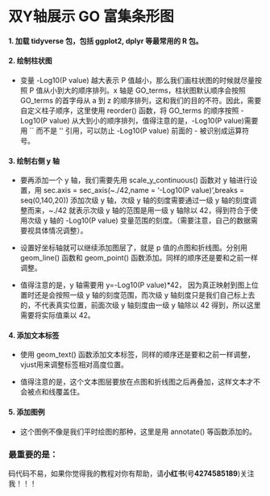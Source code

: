 # 双Y轴展示 GO 富集条形图

#### 1. 加载 tidyverse 包，包括 ggplot2, dplyr 等最常用的 R 包。

#### 2. 绘制柱状图

- 变量 -Log10(P value) 越大表示 P 值越小，那么我们画柱状图的时候就尽量按照 P 值从小到大的顺序排列。x 轴是 GO_terms，柱状图默认顺序会按照 GO_terms 的首字母从 a 到 z 的顺序排列，这和我们的目的不符。因此，需要自定义柱子顺序，这里使用 reorder() 函数，将 GO_terms 的顺序按照 -Log10(P value) 从大到小的顺序排列，值得注意的是，-Log10(P value)需要用 `` 而不是 '' 引用，可以防止 -Log10(P value) 前面的 - 被识别成运算符号。

#### 3. 绘制右侧 y 轴

- 要再添加一个 y 轴，我们需要先用 scale_y_continuous() 函数对 y 轴进行设置，用 sec.axis = sec_axis(~./42,name = ‘-Log10(P value)’,breaks = seq(0,140,20)) 添加次级 y 轴，次级 y 轴的刻度需要通过一级 y 轴的刻度调整而来，~./42 就表示次级 y 轴的范围是用一级 y 轴除以 42，得到符合于使用次级 y 轴的 -Log10(P value) 变量范围的刻度。（需要注意，自己的数据需要视具体情况调整）。 

- 设置好坐标轴就可以继续添加图层了，就是 p 值的点图和折线图。分别用 geom_line() 函数和 geom_point() 函数添加。同样的顺序还是要和之前一样调整。

- 值得注意的是，y 轴需要用 y=-Log10(P value)*42， 因为真正映射到图上位置时还是会按照一级 y 轴的刻度范围，而次级 y 轴刻度只是我们自己标上去的，不代表真实位置，前面次级 y 轴刻度由一级 y 轴除以 42 得到，所以这里需要将实际值乘以 42。

#### 4. 添加文本标签

- 使用 geom_text() 函数添加文本标签，同样的顺序还是要和之前一样调整，vjust用来调整标签相对高度位置。

- 值得注意的是，这个文本图层要放在点图和折线图之后再叠加，这样文本才不会被点和线覆盖住。

#### 5. 添加图例

- 这个图例不像是我们平时绘图的那种，这里是用 annotate() 等函数添加的。

#### 

### 最重要的是：

码代码不易，如果你觉得我的教程对你有帮助，请**小红书**(号**4274585189**)关注我！！！
